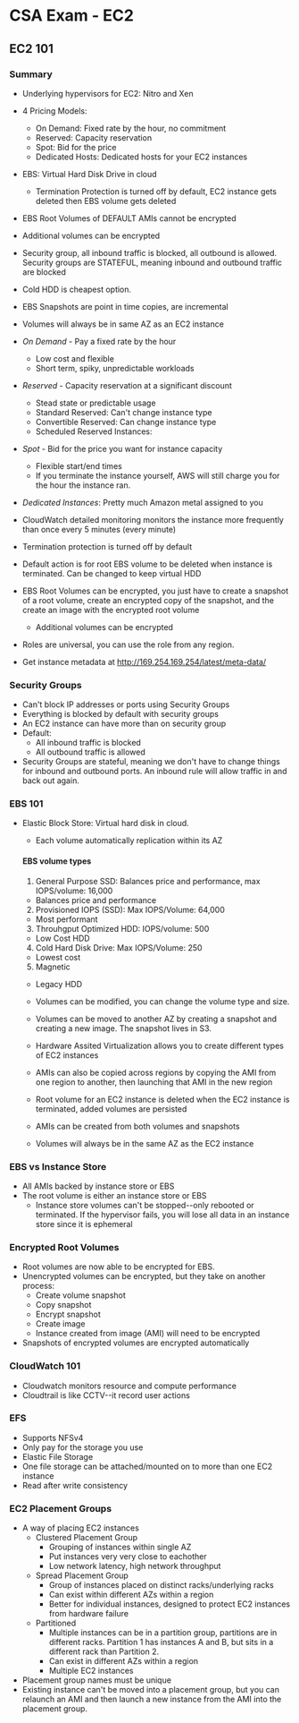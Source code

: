 # CSA Exam - EC2

## EC2 101

### Summary
- Underlying hypervisors for EC2: Nitro and Xen
- 4 Pricing Models:
  - On Demand: Fixed rate by the hour, no commitment
  - Reserved: Capacity reservation
  - Spot: Bid for the price
  - Dedicated Hosts: Dedicated hosts for your EC2 instances
- EBS: Virtual Hard Disk Drive in cloud
  - Termination Protection is turned off by default, EC2 instance gets deleted then EBS volume gets deleted
- EBS Root Volumes of DEFAULT AMIs cannot be encrypted
- Additional volumes can be encrypted
- Security group, all inbound traffic is blocked, all outbound is allowed. Security groups are STATEFUL, meaning inbound and outbound traffic are blocked
- Cold HDD is cheapest option. 
- EBS Snapshots are point in time copies, are incremental
- Volumes will always be in same AZ as an EC2 instance

- _On Demand_ - Pay a fixed rate by the hour
  - Low cost and flexible
  - Short term, spiky, unpredictable workloads
- _Reserved_ - Capacity reservation at a significant discount
  - Stead state or predictable usage
  - Standard Reserved: Can't change instance type
  - Convertible Reserved: Can change instance type
  - Scheduled Reserved Instances: 
- _Spot_ - Bid for the price you want for instance capacity
  - Flexible start/end times
  - If you terminate the instance yourself, AWS will still charge you for the hour the instance ran.
- _Dedicated Instances_: Pretty much Amazon metal assigned to you
- CloudWatch detailed monitoring monitors the instance more frequently than once every 5 minutes (every minute)
- Termination protection is turned off by default
- Default action is for root EBS volume to be deleted when instance is terminated. Can be changed to keep virtual HDD
- EBS Root Volumes can be encrypted, you just have to create a snapshot of a root volume, create an encrypted copy of the snapshot, and the create an image with the encrypted root volume
  - Additional volumes can be encrypted
- Roles are universal, you can use the role from any region.
- Get instance metadata at http://169.254.169.254/latest/meta-data/

### Security Groups
- Can't block IP addresses or ports using Security Groups
- Everything is blocked by default with security groups
- An EC2 instance can have more than on security group
- Default:
  - All inbound traffic is blocked
  - All outbound traffic is allowed
- Security Groups are stateful, meaning we don't have to change things for inbound and outbound ports. An inbound rule will allow traffic in and back out again.

### EBS 101

- Elastic Block Store: Virtual hard disk in cloud. 
  - Each volume automatically replication within its AZ
  
  #### EBS volume types
  1. General Purpose SSD: Balances price and performance, max IOPS/volume: 16,000 
    - Balances price and performance
  2. Provisioned IOPS (SSD): Max IOPS/Volume: 64,000
    - Most performant
  3. Throuhgput Optimized HDD: IOPS/volume: 500
    - Low Cost HDD
  4. Cold Hard Disk Drive: Max IOPS/Volume: 250
    - Lowest cost
  5. Magnetic
    - Legacy HDD

  - Volumes can be modified, you can change the volume type and size.
  - Volumes can be moved to another AZ by creating a snapshot and creating a new image. The snapshot lives in S3.
  - Hardware Assited Virtualization allows you to create different types of EC2 instances
  - AMIs can also be copied across regions by copying the AMI from one region to another, then launching that AMI in the new region
  - Root volume for an EC2 instance is deleted when the EC2 instance is terminated, added volumes are persisted
  - AMIs can be created from both volumes and snapshots
  - Volumes will always be in the same AZ as the EC2 instance

### EBS vs Instance Store

- All AMIs backed by instance store or EBS
- The root volume is either an instance store or EBS
  - Instance store volumes can't be stopped--only rebooted or terminated. If the hypervisor fails, you will lose all data in an instance store since it is ephemeral

### Encrypted Root Volumes

- Root volumes are now able to be encrypted for EBS. 
- Unencrypted volumes can be encrypted, but they take on another process:
  - Create volume snapshot
  - Copy snapshot
  - Encrypt snapshot
  - Create image
  - Instance created from image (AMI) will need to be encrypted 
- Snapshots of encrypted volumes are encrypted automatically

### CloudWatch 101

- Cloudwatch monitors resource and compute performance 
- Cloudtrail is like CCTV--it record user actions

### EFS

- Supports NFSv4
- Only pay for the storage you use
- Elastic File Storage
- One file storage can be attached/mounted on to more than one EC2 instance
- Read after write consistency

### EC2 Placement Groups

- A way of placing EC2 instances
  - Clustered Placement Group
    - Grouping of instances within single AZ
    - Put instances very very close to eachother
    - Low network latency, high network throughput 
  - Spread Placement Group
    - Group of instances placed on distinct racks/underlying racks
    - Can exist within different AZs within a region
    - Better for individual instances, designed to protect EC2 instances from hardware failure
  - Partitioned
    - Multiple instances can be in a partition group, partitions are in different racks. Partition 1 has instances A and B, but sits in a different rack than Partition 2.
    - Can exist in different AZs within a region
    - Multiple EC2 instances 
- Placement group names must be unique
- Existing instance can't be moved into a placement group, but you can relaunch an AMI and then launch a new instance from the AMI into the placement group.